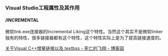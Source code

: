 
### Visual Studio工程属性及其作用

#### /INCREMENTAL
微软link.exe连接器的Incremental Liking这个特性。当然这个其实不是微软linker独有的特性，很多链接器都有这个特性，这个特性实际上是为了提高链接速度的。

[关于Visual C++增量链接以及.textbss - 死亡的飞翔 - 博客园](https://www.cnblogs.com/Dahaka/archive/2011/08/01/2124256.html)